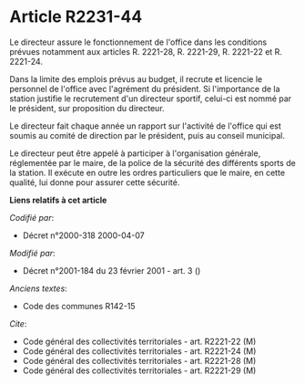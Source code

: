 # Article R2231-44

Le directeur assure le fonctionnement de l'office dans les conditions prévues notamment aux articles R. 2221-28, R. 2221-29,
R. 2221-22 et R. 2221-24.

Dans la limite des emplois prévus au budget, il recrute et licencie le personnel de l'office avec l'agrément du président. Si
l'importance de la station justifie le recrutement d'un directeur sportif, celui-ci est nommé par le président, sur
proposition du directeur.

Le directeur fait chaque année un rapport sur l'activité de l'office qui est soumis au comité de direction par le président,
puis au conseil municipal.

Le directeur peut être appelé à participer à l'organisation générale, réglementée par le maire, de la police de la sécurité
des différents sports de la station. Il exécute en outre les ordres particuliers que le maire, en cette qualité, lui donne
pour assurer cette sécurité.

**Liens relatifs à cet article**

_Codifié par_:

  - Décret n°2000-318 2000-04-07

_Modifié par_:

  - Décret n°2001-184 du 23 février 2001 - art. 3 ()

_Anciens textes_:

  - Code des communes R142-15

_Cite_:

  - Code général des collectivités territoriales - art. R2221-22 (M)
  - Code général des collectivités territoriales - art. R2221-24 (M)
  - Code général des collectivités territoriales - art. R2221-28 (M)
  - Code général des collectivités territoriales - art. R2221-29 (M)

